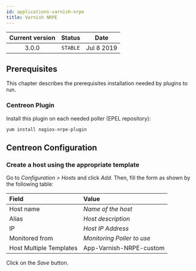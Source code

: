 ```yaml
---
id: applications-varnish-nrpe
title: Varnish NRPE
---
```


| Current version | Status | Date |
| :-: | :-: | :-: |
| 3.0.0 | `STABLE` | Jul  8 2019 |

## Prerequisites

This chapter describes the prerequisites installation needed by plugins to run.

### Centreon Plugin

Install this plugin on each needed poller (EPEL repository):

``` shell
yum install nagios-nrpe-plugin
```

## Centreon Configuration

### Create a host using the appropriate template

Go to *Configuration \> Hosts* and click *Add*. Then, fill the form as shown by the following table:

| Field                   | Value                      |
| :---------------------- | :------------------------- |
| Host name               | *Name of the host*         |
| Alias                   | *Host description*         |
| IP                      | *Host IP Address*          |
| Monitored from          | *Monitoring Poller to use* |
| Host Multiple Templates | App-Varnish-NRPE-custom    |

Click on the *Save* button.

